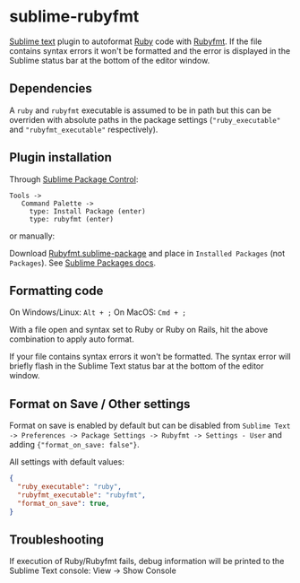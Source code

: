 # sublime-rubyfmt
[Sublime text](https://www.sublimetext.com) plugin to autoformat [Ruby](https://www.ruby-lang.org/en/) code with [Rubyfmt](https://github.com/samphippen/rubyfmt). If the file contains syntax errors it won't be formatted and the error is displayed in the Sublime status bar at the bottom of the editor window.

## Dependencies
A `ruby` and `rubyfmt` executable is assumed to be in path but this can be overriden with absolute paths in the package settings (`"ruby_executable"` and `"rubyfmt_executable"` respectively).

## Plugin installation

Through [Sublime Package Control](https://packagecontrol.io):
```
Tools ->
   Command Palette ->
     type: Install Package (enter)
     type: rubyfmt (enter)
```

or manually:

Download [Rubyfmt.sublime-package](https://github.com/toreriklinnerud/sublime-rubyfmt/releases/download/v0.1.0/Rubyfmt.sublime-package) and place in `Installed Packages` (not `Packages`). See [Sublime Packages docs](https://www.sublimetext.com/docs/3/packages.html).

## Formatting code

On Windows/Linux: `Alt + ;`
On MacOS: `Cmd + ;`

With a file open and syntax set to Ruby or Ruby on Rails, hit the above combination to apply auto format.

If your file contains syntax errors it won't be formatted. The syntax error will briefly flash in the Sublime Text status bar at the bottom of the editor window.

## Format on Save / Other settings

Format on save is enabled by default but can be disabled from `Sublime Text -> Preferences -> Package Settings -> Rubyfmt -> Settings - User` and adding `{"format_on_save: false"}`.

All settings with default values:

```json
{
  "ruby_executable": "ruby",
  "rubyfmt_executable": "rubyfmt",
  "format_on_save": true,
}
```

## Troubleshooting

If execution of Ruby/Rubyfmt fails, debug information will be printed to the Sublime Text console: View -> Show Console
